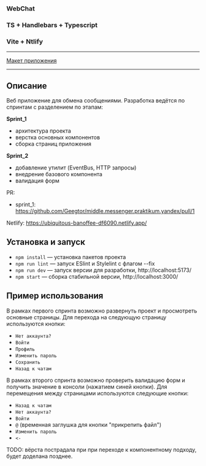 ### WebChat 
### TS + Handlebars  + Typescript
### Vite + Ntlify
---

[Макет приложения](https://www.figma.com/file/jF5fFFzgGOxQeB4CmKWTiE/Chat_external_link?type=design&node-id=0-1&mode=design&t=T3LAnzU7jBvkpiMn-0)

---
## Описание

Веб приложение для обмена сообщениями.
Разработка ведётся по спринтам с разделением по этапам:

**Sprint_1**
 - архитектура проекта
 - верстка основных компонентов
 - сборка страниц приложения

 **Sprint_2**
 - добавление утилит (EventBus, HTTP запросы)
 - внедрение базового компонента
 - валидация форм

PR: 
 - sprint_1: https://github.com/Geegtor/middle.messenger.praktikum.yandex/pull/1

Netlify: https://ubiquitous-banoffee-df6090.netlify.app/


## Установка и запуск

- `npm install` — установка пакетов проекта
- `npm run lint` — запуск ESlint и Stylelint с флагом --fix
- `npm run dev` — запуск версии для разработки, http://localhost:5173/
- `npm start` — сборка стабильной версии, http://localhost:3000/



## **Пример использования**

В рамках первого спринта возможно развернуть проект и просмотреть основные страницы. 
Для перехода на следующую страницу используются кнопки:

- `Нет аккаунта?`
- `Войти`
- `Профиль`
- `Изменить пароль`
- `Сохранить`
- `Назад к чатам`

В рамках второго спринта возможно проверить валидацию форм и получить значение в консоли 
(нажатием синей кнопки). Для перемещения между страницами используются следующие кнопки:


- `Назад к чатам`
- `Нет аккаунта?`
- `Войти`
- `@` (временная заглушка для кнопки "прикрепить файл")
- `Изменить пароль`
- `<-`

TODO: вёрста пострадала при при переходе к компонентному подходу, будет доделана позднее.

